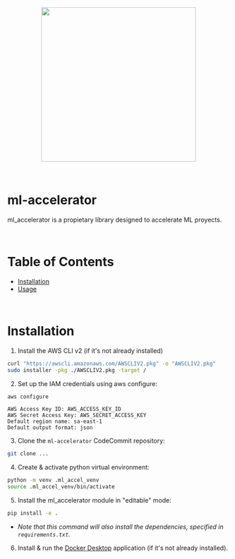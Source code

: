 <div align="center">
<img src="./resources/logos/logo.jpeg" width="350">
</div>

&nbsp;
&nbsp;
# ml-accelerator
ml_accelerator is a propietary library designed to accelerate ML proyects.

&nbsp;
# Table of Contents

- [Installation](#installation)
- [Usage](#usage)

&nbsp;
# Installation

1. Install the AWS CLI v2 (if it's not already installed)
```bash
curl "https://awscli.amazonaws.com/AWSCLIV2.pkg" -o "AWSCLIV2.pkg"
sudo installer -pkg ./AWSCLIV2.pkg -target /
```
2. Set up the IAM credentials using aws configure:
```bash
aws configure
```
```
AWS Access Key ID: AWS_ACCESS_KEY_ID
AWS Secret Access Key: AWS_SECRET_ACCESS_KEY
Default region name: sa-east-1
Default output format: json
```
3. Clone the `ml-accelerator` CodeCommit repository:
```bash
git clone ...
```
4. Create & activate python virtual environment:
```bash
python -m venv .ml_accel_venv
source .ml_accel_venv/bin/activate
```
5. Install the ml_accelerator module in "editable" mode:
```bash
pip install -e .
```
  - *Note that this command will also install the dependencies, specified in `requirements.txt`.*
6. Install & run the [Docker Desktop](https://docs.docker.com/engine/install/) application (if it's not already installed). 